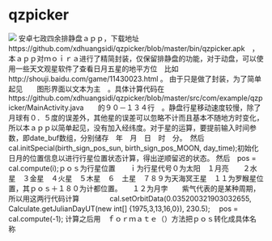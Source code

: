 # qzpicker
<img src="https://github.com/xdhuangsidi/qzpicker/blob/master/spanshot.png"   />
安卓七政四余排静盘ａｐｐ，下载地址　　https://github.com/xdhuangsidi/qzpicker/blob/master/bin/qzpicker.apk　，本ａｐｐ对ｍｏｉｒａ进行了精简封装，仅保留排静盘的功能，对于动盘，可以使用一些天文观星软件了查看日月五星的地平方位　比如 http://shouji.baidu.com/game/11430023.html  。
由于只是做了封装，为了简单起见　　图形界面以文本为主　。具体计算代码在　https://github.com/xdhuangsidi/qzpicker/blob/master/src/com/example/qzpicker/MainActivity.java　　的９０－１３４行　。静盘行星移动速度较慢，除了月球有０．５度的误差外，其他星的误差可以忽略不计而且基本不随地方时变化，所以本ａｐｐ以简单起见，没有加入经纬度。对于星的运算，要提前输入时间参数，即date_buf数组，分别储存　年　月　日　时　分。　然后 cal.initSpecial(birth_sign_pos_sun, birth_sign_pos_MOON, day_time);初始化日月的位置信息以进行行星位置状态计算，得出逆顺留迟的状态。
然后　pos = cal.compute(i);ｐｏｓ为行星位置　　ｉ为行星代号０为太阳　１月亮　　２水星　３金星　４火星　５木星　６　土星　７８９为天海冥王星　１１为罗睺星位置，其ｐｏｓ＋１８０为计都位置。　　１２为月孛　　紫气代表的是某种周期，所以用这两行代码计算
　　　　cal.setOrbitData(0.035200321903032655, Calculate.getJulianDayUT(new int[] {1975,3,13,16,0}), 230.5);
			　pos = cal.compute(-1);
计算之后用　ｆｏｒｍａｔｅ（）方法把ｐｏｓ转化成具体名称　

